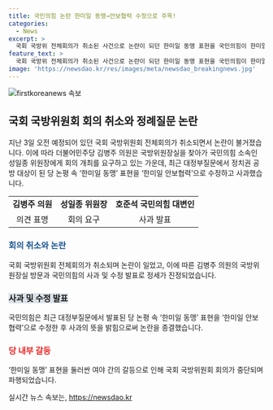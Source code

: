 ```yaml
---
title: 국민의힘 논란 한미일 동맹→안보협력 수정으로 주목!
categories:
  - News
excerpt: >
  국회 국방위 전체회의가 취소된 사건으로 논란이 되던 한미일 동맹 표현을 국민의힘이 한미일 안보협력으로 수정하고 사과했습니다. 이로써 양당 간의 갈등이 종결되었으며, 이에 따른 사과와 수정으로 논란은 종결되었습니다.
feature_text: >
  국회 국방위 전체회의가 취소된 사건으로 논란이 되던 한미일 동맹 표현을 국민의힘이 한미일 안보협력으로 수정하고 사과했습니다. 이로써 양당 간의 갈등이 종결되었으며, 이에 따른 사과와 수정으로 논란은 종결되었습니다.
image: 'https://newsdao.kr/res/images/meta/newsdao_breakingnews.jpg'
---
```


<p><img src="https://newsdao.kr/res/images/meta/newsdao_breakingnews.jpg" alt="firstkoreanews 속보" /></p>

<h2 data-ke-size="size26">국회 국방위원회 회의 취소와 정례질문 논란</h2>

<p data-ke-size="size16">지난 3일 오전 예정되어 있던 국회 국방위원회 전체회의가 취소되면서 논란이 불거졌습니다. 이에 따라 더불어민주당 김병주 의원은 국방위원장실을 찾아가 국민의힘 소속인 성일종 위원장에게 회의 개최를 요구하고 있는 가운데, 최근 대정부질문에서 정치권 공방 대상이 된 당 논평 속 ‘한미일 동맹’ 표현을 ‘한미일 안보협력’으로 수정하고 사과했습니다.</p>

<table>
    <tbody>
        <tr>
            <td style="text-align: center; height: 17px;"><b>김병주 의원</b></td>
            <td style="text-align: center; height: 17px;"><b>성일종 위원장</b></td>
            <td style="text-align: center; height: 17px;"><b>호준석 국민의힘 대변인</b></td>
        </tr>
        <tr>
            <td style="text-align: center; height: 17px;">의견 표명</td>
            <td style="text-align: center; height: 17px;">회의 요구</td>
            <td style="text-align: center; height: 17px;">사과 발표</td>
        </tr>
    </tbody>
</table>

<h3><span style="color: #1a5490;">회의 취소와 논란</span></h3>

<p data-ke-size="size16">국회 국방위원회 전체회의가 취소되며 논란이 일었고, 이에 따른 김병주 의원의 국방위원장실 방문과 국민의힘의 사과 및 수정 발표로 정세가 진정되었습니다.</p>

<h3><b><span style="background-color: #21538527;">사과 및 수정 발표</span></b></h3>

<p data-ke-size="size16">국민의힘은 최근 대정부질문에서 발표된 당 논평 속 ‘한미일 동맹’ 표현을 ‘한미일 안보협력’으로 수정한 후 사과의 뜻을 밝힘으로써 논란을 종결했습니다.</p>

<h3><b><span style="color: #ee2323;">당 내부 갈등</span></b></h3>

<p data-ke-size="size16">‘한미일 동맹’ 표현을 둘러싼 여야 간의 갈등으로 인해 국회 국방위원회 회의가 중단되며 파행되었습니다.</p>
실시간 뉴스 속보는, <a href="https://newsdao.kr" rel="dofollow">https://newsdao.kr</a>


